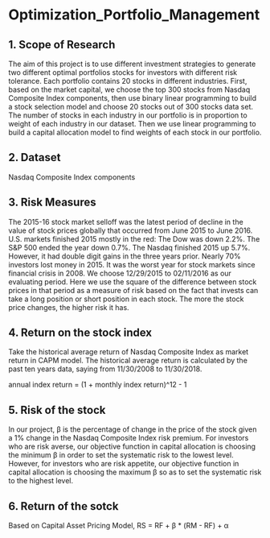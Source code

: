 # Optimization_Portfolio_Management

## 1. Scope of Research
The aim of this project is to use different investment strategies to generate two different optimal portfolios stocks for investors with different risk tolerance. Each portfolio contains 20 stocks in different industries. First, based on the market capital, we choose the top 300 stocks from Nasdaq Composite Index components, then use binary linear programming to build a stock selection model and choose 20 stocks out of 300 stocks data set. The number of stocks in each industry in our portfolio is in proportion to weight of each industry in our dataset. Then we use linear programming to build a capital allocation model to find weights of each stock in our portfolio.

## 2. Dataset
Nasdaq Composite Index components

## 3. Risk Measures
The 2015-16 stock market selloff was the latest period of decline in the value of stock prices globally that occurred from June 2015 to June 2016. U.S. markets finished 2015 mostly in the red: The Dow was down 2.2%. The S&P 500 ended the year down 0.7%. The Nasdaq finished 2015 up 5.7%. However, it had double digit gains in the three years prior. Nearly 70% investors lost money in 2015. It was the worst year for stock markets since financial crisis in 2008. We choose 12/29/2015 to 02/11/2016 as our evaluating period. Here we use the square of the difference between stock prices in that period as a measure of risk based on the fact that invests can take a long position or short position in each stock. The more the stock price changes, the higher risk it has.

## 4. Return on the stock index
Take the historical average return of Nasdaq Composite Index as market return in CAPM model. The historical average return is calculated by the past ten years data, saying from 11/30/2008 to 11/30/2018.

annual index return = (1 + monthly index return)^12 - 1

## 5. Risk of the stock
In our project, β is the percentage of change in the price of the stock given a 1% change in the Nasdaq Composite Index risk premium. For investors who are risk averse, our objective function in capital allocation is choosing the minimum β in order to set the systematic risk to the lowest level. However, for investors who are risk appetite, our objective function in capital allocation is choosing the maximum β so as to set the systematic risk to the highest level.

## 6. Return of the sotck
Based on Capital Asset Pricing Model, RS = RF + β * (RM - RF) + α

